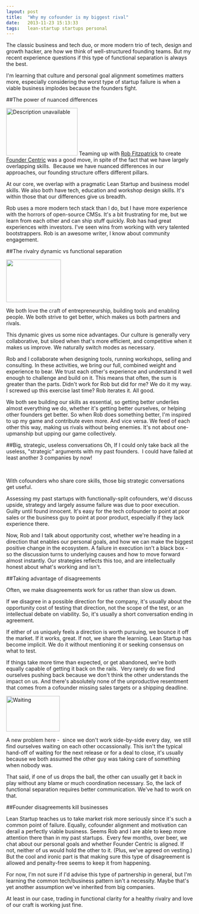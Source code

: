 ```yaml
---
layout: post
title:  "Why my cofounder is my biggest rival"
date:   2013-11-23 15:13:33
tags:   lean-startup startups personal
---
```



The classic business and tech duo, or more modern trio of tech, design and growth hacker, are how we think of well-structured founding teams. But my recent experience questions if this type of functional separation is always the best.

I'm learning that culture and personal goal alignment sometimes matters more, especially considering the worst type of startup failure is when a viable business implodes because the founders fight.


##The power of nuanced differences

<img class="zemanta-img-inserted zemanta-img-configured " title="Description unavailable" alt="Description unavailable" src="http://farm2.static.flickr.com/1340/1028440203_28375d5802_m.jpg" width="192" height="128" />
Teaming up with <a href="http://twitter.com/robfitz">Rob Fitzpatrick</a> to create <a href="http://www.foundercentric.com">Founder Centric</a> was a good move, in spite of the fact that we have largely overlapping skills.  Because we have nuanced differences in our approaches, our founding structure offers different pillars.

At our core, we overlap with a pragmatic Lean Startup and business model skills. We also both have tech, education and workshop design skills. It's within those that our differences give us breadth.

Rob uses a more modern tech stack than I do, but I have more experience with the horrors of open-source CMSs. It's a bit frustrating for me, but we learn from each other and can ship stuff quickly. Rob has had great experiences with investors. I've seen wins from working with very talented bootstrappers. Rob is an awesome writer, I know about community engagement.

##The rivalry dynamic vs functional separation

<img class="zemanta-img-inserted zemanta-img-configured   " alt="" src="http://farm2.static.flickr.com/1372/636485257_d6167685b9.jpg" width="147" height="115" />

We both love the craft of entrepreneurship, building tools and enabling people. We both strive to get better, which makes us both partners and rivals.

This dynamic gives us some nice advantages. Our culture is generally very collaborative, but siloed when that's more efficient, and competitive when it makes us improve. We naturally switch modes as necessary.

Rob and I collaborate when designing tools, running workshops, selling and consulting. In these activities, we bring our full, combined weight and experience to bear. We trust each other's experience and understand it well enough to challenge and build on it. This means that often, the sum is greater than the parts. Didn't work for Rob but did for me? We do it my way. I screwed up this exercise last time? Rob iterates it. All good.

We both see building our skills as essential, so getting better underlies almost everything we do, whether it's getting better ourselves, or helping other founders get better. So when Rob does something better, I'm inspired to up my game and contribute even more. And vice versa. We feed of each other this way, making us rivals without being enemies. It's not about one-upmanship but upping our game collectively.

##Big, strategic, useless conversations
Oh, If I could only take back all the useless, "strategic" arguments with my past founders.  I could have failed at least another 3 companies by now!

&nbsp;

With cofounders who share core skills, those big strategic conversations get useful.

Assessing my past startups with functionally-split cofounders, we'd discuss upside, strategy and largely assume failure was due to poor execution. Guilty until found innocent. It's easy for the tech cofounder to point at poor sales or the business guy to point at poor product, especially if they lack experience there.

Now, Rob and I talk about opportunity cost, whether we're heading in a direction that enables our personal goals, and how we can make the biggest positive change in the ecosystem. A failure in execution isn't a black box - so the discussion turns to underlying causes and how to move forward almost instantly. Our strategies reflects this too, and are intellectually honest about what's working and isn't.

##Taking advantage of disagreements

Often, we make disagreements work for us rather than slow us down.

If we disagree in a possible direction for the company, it's usually about the opportunity cost of testing that direction, not the scope of the test, or an intellectual debate on viability. So, it's usually a short conversation ending in agreement.

If either of us uniquely feels a direction is worth pursuing, we bounce it off the market. If it works, great. If not, we share the learning. Lean Startup has become implicit. We do it without mentioning it or seeking consensus on what to test.

If things take more time than expected, or get abandoned, we're both equally capable of getting it back on the rails.  Very rarely do we find ourselves pushing back because we don't think the other understands the impact on us. And there's absolutely none of the unproductive resentment that comes from a cofounder missing sales targets or a shipping deadline.

<img class="zemanta-img-inserted zemanta-img-configured " title="Waiting" alt="Waiting" src="http://farm1.static.flickr.com/32/47222904_026e55368f_m.jpg" width="144" height="96" />

A new problem here -  since we don't work side-by-side every day,  we still find ourselves waiting on each other occassionally. This isn't the typical hand-off of waiting for the next release or for a deal to close, it's usually because we both assumed the other guy was taking care of something when nobody was.

That said, if one of us drops the ball, the other can usually get it back in play without any blame or much coordination necessary. So, the lack of functional separation requires better communication. We've had to work on that.

##Founder disagreements kill businesses

Lean Startup teaches us to take market risk more seriously since it's such a common point of failure. Equally, cofounder alignment and motivation can derail a perfectly viable business. Seems Rob and I are able to keep more attention there than in my past startups.  Every few months, over beer, we chat about our personal goals and whether Founder Centric is aligned. If not, neither of us would hold the other to it. (Plus, we've agreed on vesting.) But the cool and ironic part is that making sure this type of disagreement is allowed and penalty-free seems to keep it from happening.

For now, I'm not sure if I'd advise this type of partnership in general, but I'm learning the common tech/business pattern isn't a necessity. Maybe that's yet another assumption we've inherited from big companies.

At least in our case, trading in functional clarity for a healthy rivalry and love of our craft is working just fine.

